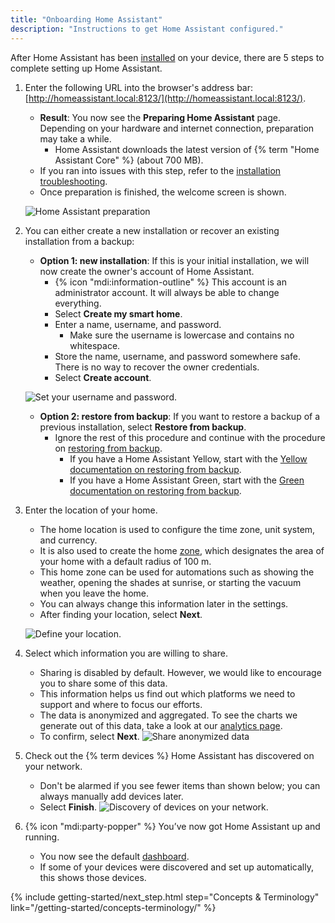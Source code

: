 ```yaml
---
title: "Onboarding Home Assistant"
description: "Instructions to get Home Assistant configured."
---
```


After Home Assistant has been [installed](/installation/) on your device, there are 5 steps to complete setting up Home Assistant.

1. Enter the following URL into the browser's address bar: [http://homeassistant.local:8123/](http://homeassistant.local:8123/).
   - **Result**: You now see the **Preparing Home Assistant** page. Depending on your hardware and internet connection, preparation may take a while.
     - Home Assistant downloads the latest version of {% term "Home Assistant Core" %} (about 700&nbsp;MB).
   - If you ran into issues with this step, refer to the [installation troubleshooting](/installation/troubleshooting/).
   - Once preparation is finished, the welcome screen is shown.

    ![Home Assistant preparation](/images/getting-started/onboarding_preparing_01_.png)

2. You can either create a new installation or recover an existing installation from a backup:
   - **Option 1: new installation**: If this is your initial installation, we will now create the owner's account of Home Assistant.
     - {% icon "mdi:information-outline" %} This account is an administrator account. It will always be able to change everything.
     - Select **Create my smart home**.
     - Enter a name, username, and password.
       - Make sure the username is lowercase and contains no whitespace.
     - Store the name, username, and password somewhere safe. There is no way to recover the owner credentials.
     - Select **Create account**.

    ![Set your username and password.](/images/getting-started/username.png)

   - **Option 2: restore from backup**: If you want to restore a backup of a previous installation, select **Restore from backup**.
     - Ignore the rest of this procedure and continue with the procedure on [restoring from backup](/common-tasks/os/#restoring-a-backup).
       - If you have a Home Assistant Yellow, start with the [Yellow documentation on restoring from backup](https://yellow.home-assistant.io/guides/restore-backup/).
       - If you have a Home Assistant Green, start with the [Green documentation on restoring from backup](https://green.home-assistant.io/guides/restore-backup/).

3. Enter the location of your home.
   - The home location is used to configure the time zone, unit system, and currency.
   - It is also used to create the home [zone](/integrations/zone/), which designates the area of your home with a default radius of 100&nbsp;m.
   - This home zone can be used for automations such as showing the weather, opening the shades at sunrise, or starting the vacuum when you leave the home.
   - You can always change this information later in the settings.
   - After finding your location, select **Next**.

    ![Define your location.](/images/getting-started/onboarding_location.png)

4. Select which information you are willing to share.
    - Sharing is disabled by default. However, we would like to encourage you to share some of this data.
    - This information helps us find out which platforms we need to support and where to focus our efforts.
    - The data is anonymized and aggregated. To see the charts we generate out of this data, take a look at our [analytics page](https://analytics.home-assistant.io/).
    - To confirm, select **Next**.
   ![Share anonymized data](/images/getting-started/onboarding_share_anonymized_info.png)

5. Check out the {% term devices %} Home Assistant has discovered on your network.
    - Don't be alarmed if you see fewer items than shown below; you can always manually add devices later.
    - Select **Finish**.
    ![Discovery of devices on your network.](/images/getting-started/onboarding_devices.png)

6. {% icon "mdi:party-popper" %} You’ve now got Home Assistant up and running.
   - You now see the default [dashboard](/dashboards/).
   - If some of your devices were discovered and set up automatically, this shows those devices.

{% include getting-started/next_step.html step="Concepts & Terminology" link="/getting-started/concepts-terminology/" %}
